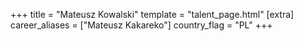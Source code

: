 +++
title = "Mateusz Kowalski"
template = "talent_page.html"
[extra]
career_aliases = ["Mateusz Kakareko"]
country_flag = "PL"
+++
